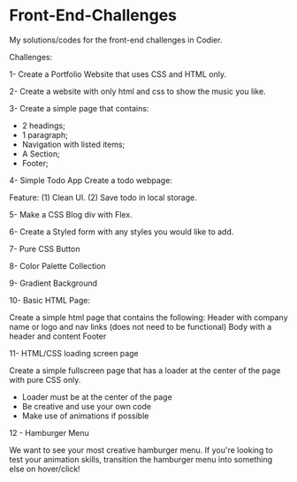 # Front-End-Challenges
My solutions/codes for the front-end challenges in Codier.

Challenges:

1- Create a Portfolio Website that uses CSS and HTML only.

2- Create a website with only html and css to show the music you like.

3- Create a simple page that contains:
- 2 headings;
- 1 paragraph;
- Navigation with listed items;
- A Section;
- Footer;

4- Simple Todo App
Create a todo webpage:

Feature:
(1) Clean UI.
(2) Save todo in local storage.

5- Make a CSS Blog div with Flex.

6- Create a Styled form with any styles you would like to add.   

7- Pure CSS Button  

8- Color Palette Collection 

9- Gradient Background

10- Basic HTML Page:

Create a simple html page that contains the following:
Header with company name or logo and nav links (does not need to be functional)
Body with a header and content
Footer

11- HTML/CSS loading screen page

Create a simple fullscreen page that has a loader at the center of the page with pure CSS only.

- Loader must be at the center of the page
- Be creative and use your own code
- Make use of animations if possible

12 - Hamburger Menu

We want to see your most creative hamburger menu. If you're looking to test your animation skills, transition the hamburger menu into something else on hover/click!
